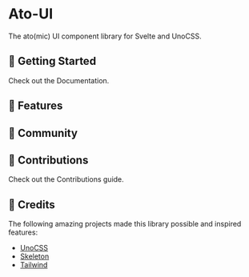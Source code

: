 # Ato-UI

The ato(mic) UI component library for Svelte and UnoCSS.

## 🚀 Getting Started

Check out the Documentation.

## 🍕 Features

## 👋 Community

## 🔑 Contributions

Check out the Contributions guide.

## 🌸 Credits

The following amazing projects made this library possible and inspired features:

- [UnoCSS](https://github.com/unocss/unocss)
- [Skeleton](https://github.com/skeletonlabs/skeleton)
- [Tailwind](https://github.com/tailwindlabs/tailwindcss)